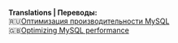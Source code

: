 **Translations | Переводы:**     
🇷🇺[Оптимизация производительности MySQL](./experiments/experiment1_ru.md)     
🇬🇧[Optimizing MySQL performance](./experiments/experiment1_en.md)     

